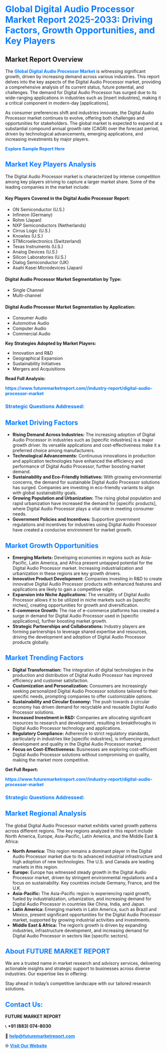 <h1 style="color: #007BFF;">Global Digital Audio Processor Market Report 2025-2033: Driving Factors, Growth Opportunities, and Key Players</h1>

<section id="overview">
<h2>Market Report Overview</h2>
<p>The <a href="https://www.futuremarketreport.com//industry-report/digital-audio-processor-market" style="color: #007BFF; text-decoration: none;"><strong>Global Digital Audio Processor Market</strong></a> is witnessing significant growth, driven by increasing demand across various industries. This report delves into the key aspects of the Digital Audio Processor market, providing a comprehensive analysis of its current status, future potential, and challenges. The demand for Digital Audio Processor has surged due to its wide-ranging applications in industries such as [insert industries], making it a critical component in modern-day [applications].</p>
<p>As consumer preferences shift and industries innovate, the Digital Audio Processor market continues to evolve, offering both challenges and opportunities for stakeholders. The global market is expected to expand at a substantial compound annual growth rate (CAGR) over the forecast period, driven by technological advancements, emerging applications, and increasing investments by major players.</p>
</section>

<section id="overview">
<p><a href="https://www.futuremarketreport.com//request-sample/reportId=45427" style="color: #007BFF; text-decoration: none;"><strong>Explore Sample Report Here</strong></a></p>
</section>

<section id="key-players">
<h2 style="color: #007BFF;">Market Key Players Analysis</h2>
<p>The Digital Audio Processor market is characterized by intense competition among key players striving to capture a larger market share. Some of the leading companies in the market include:</p>
<h4>Key Players Covered in the Digital Audio Processor Report:</h4>
<ul><li>ON Semiconductor (U.S.)</li><li>Infineon (Germany)</li><li>Rohm (Japan)</li><li>NXP Semiconductors (Netherlands)</li><li>Cirrus Logic (U.S.)</li><li>Knowles (U.S.)</li><li>STMicroelectronics (Switzerland)</li><li>Texas Instruments (U.S.)</li><li>Analog Devices (U.S.)</li><li>Silicon Laboratories (U.S.)</li><li>Dialog Semiconductor (UK)</li><li>Asahi Kasei Microdevices (Japan)</li></ul>
<h4>Digital Audio Processor Market Segmentation by Type:</h4>
<ul><li>Single Channel</li><li>Multi-channel</li></ul>

<h4>Digital Audio Processor Market Segmentation by Application:</h4>
<ul><li>Consumer Audio</li><li>Automotive Audio</li><li>Computer Audio</li><li>Commercial Audio</li></ul>
<p><strong>Key Strategies Adopted by Market Players:</strong></p>
<ul>
<li>Innovation and R&D</li>
<li>Geographical Expansion</li>
<li>Sustainability Initiatives</li>
<li>Mergers and Acquisitions</li>
</ul>
</section>

<section>
<p><strong>Read Full Analysis: </strong></p><a href="https://www.futuremarketreport.com//industry-report/digital-audio-processor-market" style="color: #007BFF; text-decoration: none;"><strong>https://www.futuremarketreport.com//industry-report/digital-audio-processor-market</strong></a>
<h3 style="color: #007BFF;">Strategic Questions Addressed:</h3>
</section>

<section id="driving-factors">
<h2 style="color: #007BFF;">Market Driving Factors</h2>
<ul>
<li><strong>Rising Demand Across Industries:</strong> The increasing adoption of Digital Audio Processor in industries such as [specific industries] is a major growth driver. Its versatile applications and cost-effectiveness make it a preferred choice among manufacturers.</li>
<li><strong>Technological Advancements:</strong> Continuous innovations in production and application technologies have enhanced the efficiency and performance of Digital Audio Processor, further boosting market demand.</li>
<li><strong>Sustainability and Eco-Friendly Initiatives:</strong> With growing environmental concerns, the demand for sustainable Digital Audio Processor solutions has surged. Companies are investing in eco-friendly variants to align with global sustainability goals.</li>
<li><strong>Growing Population and Urbanization:</strong> The rising global population and rapid urbanization have increased the demand for [specific products], where Digital Audio Processor plays a vital role in meeting consumer needs.</li>
<li><strong>Government Policies and Incentives:</strong> Supportive government regulations and incentives for industries using Digital Audio Processor have created a conducive environment for market growth.</li>
</ul>
</section>

<section id="growth-opportunities">
<h2 style="color: #007BFF;">Market Growth Opportunities</h2>
<ul>
<li><strong>Emerging Markets:</strong> Developing economies in regions such as Asia-Pacific, Latin America, and Africa present untapped potential for the Digital Audio Processor market. Increasing industrialization and urbanization in these regions are key growth drivers.</li>
<li><strong>Innovative Product Development:</strong> Companies investing in R&D to create innovative Digital Audio Processor products with enhanced features and applications are likely to gain a competitive edge.</li>
<li><strong>Expansion into Niche Applications:</strong> The versatility of Digital Audio Processor allows it to be utilized in niche markets such as [specific niches], creating opportunities for growth and diversification.</li>
<li><strong>E-commerce Growth:</strong> The rise of e-commerce platforms has created a surge in demand for Digital Audio Processor used in [specific applications], further boosting market growth.</li>
<li><strong>Strategic Partnerships and Collaborations:</strong> Industry players are forming partnerships to leverage shared expertise and resources, driving the development and adoption of Digital Audio Processor products globally.</li>
</ul>
</section>

<section id="trending-factors">
<h2 style="color: #007BFF;">Market Trending Factors</h2>
<ul>
<li><strong>Digital Transformation:</strong> The integration of digital technologies in the production and distribution of Digital Audio Processor has improved efficiency and customer satisfaction.</li>
<li><strong>Customization and Personalization:</strong> Consumers are increasingly seeking personalized Digital Audio Processor solutions tailored to their specific needs, prompting companies to offer customizable options.</li>
<li><strong>Sustainability and Circular Economy:</strong> The push towards a circular economy has driven demand for recyclable and reusable Digital Audio Processor solutions.</li>
<li><strong>Increased Investment in R&D:</strong> Companies are allocating significant resources to research and development, resulting in breakthroughs in Digital Audio Processor technology and applications.</li>
<li><strong>Regulatory Compliance:</strong> Adherence to strict regulatory standards, particularly in industries like [specific industries], is influencing product development and quality in the Digital Audio Processor market.</li>
<li><strong>Focus on Cost-Effectiveness:</strong> Businesses are exploring cost-efficient Digital Audio Processor solutions without compromising on quality, making the market more competitive.</li>
</ul>
</section>

<section>
<p><strong>Get Full Report: </strong></p><a href="https://www.futuremarketreport.com//industry-report/digital-audio-processor-market" style="color: #007BFF; text-decoration: none;"><strong>https://www.futuremarketreport.com//industry-report/digital-audio-processor-market</strong></a>
<h3 style="color: #007BFF;">Strategic Questions Addressed:</h3>
</section>


<section id="regional-analysis">
<h2 style="color: #007BFF;">Market Regional Analysis</h2>
<p>The global Digital Audio Processor market exhibits varied growth patterns across different regions. The key regions analyzed in this report include North America, Europe, Asia-Pacific, Latin America, and the Middle East & Africa:</p>
<ul>
<li><strong>North America:</strong> This region remains a dominant player in the Digital Audio Processor market due to its advanced industrial infrastructure and high adoption of new technologies. The U.S. and Canada are leading markets in this region.</li>
<li><strong>Europe:</strong> Europe has witnessed steady growth in the Digital Audio Processor market, driven by stringent environmental regulations and a focus on sustainability. Key countries include Germany, France, and the U.K.</li>
<li><strong>Asia-Pacific:</strong> The Asia-Pacific region is experiencing rapid growth, fueled by industrialization, urbanization, and increasing demand for Digital Audio Processor in countries like China, India, and Japan.</li>
<li><strong>Latin America:</strong> Emerging markets in Latin America, such as Brazil and Mexico, present significant opportunities for the Digital Audio Processor market, supported by growing industrial activities and investments.</li>
<li><strong>Middle East & Africa:</strong> The region’s growth is driven by expanding industries, infrastructure development, and increasing demand for Digital Audio Processor in sectors like [specific sectors].</li>
</ul>
</section>

<footer>
<h2 style="color: #007BFF;">About FUTURE MARKET REPORT</h2>
<p>We are a trusted name in market research and advisory services, delivering actionable insights and strategic support to businesses across diverse industries. Our expertise lies in offering:</p>

<p>Stay ahead in today’s competitive landscape with our tailored research solutions.</p>

<h2 style="color: #007BFF;">Contact Us:</h2>
<p><strong>FUTURE MARKET REPORT</strong></p>
<p>📞 <strong>+91 (883) 074-8030</strong></p>
<p>📧 <strong><a href="mailto:help@futuremarketreport.com" style="color: #007BFF;">help@futuremarketreport.com</a></strong></p>
<p>🌐 <strong><a href="https://www.futuremarketreport.com/" style="color: #007BFF;">Visit Our Website</a></strong></p>
</footer>